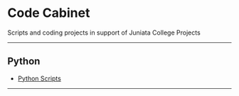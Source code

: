 # Code Cabinet

Scripts and coding projects in support of Juniata College Projects

---
## Python

* [Python Scripts](Python.md)

---

